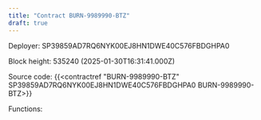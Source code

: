 ```yaml
---
title: "Contract BURN-9989990-BTZ"
draft: true
---
```

Deployer: SP39859AD7RQ6NYK00EJ8HN1DWE40C576FBDGHPA0


 



Block height: 535240 (2025-01-30T16:31:41.000Z)

Source code: {{<contractref "BURN-9989990-BTZ" SP39859AD7RQ6NYK00EJ8HN1DWE40C576FBDGHPA0 BURN-9989990-BTZ>}}

Functions:


